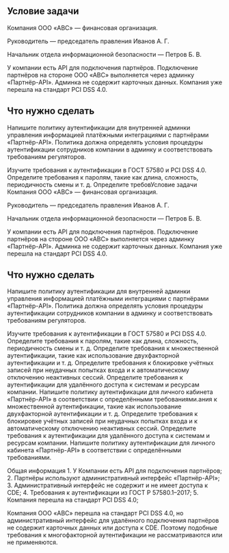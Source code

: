 ## Условие задачи
Компания ООО «ABC» — финансовая организация. 

Руководитель — председатель правления Иванов А. Г. 

Начальник отдела информационной безопасности — Петров Б. В. 

У компании есть API для подключения партнёров. Подключение партнёров на стороне ООО «АВС» выполняется через админку «Партнёр-API». Админка не содержит карточных данных. Компания уже перешла на стандарт PCI DSS 4.0.

## Что нужно сделать
Напишите политику аутентификации для внутренней админки управления информацией платёжными интеграциями с партнёрами «Партнёр-API». Политика должна определять условия процедуры аутентификации сотрудников компании в админку и соответствовать требованиям регуляторов.

Изучите требования к аутентификации в ГОСТ 57580 и PCI DSS 4.0.
Определите требования к паролям, такие как длина, сложность, периодичность смены и т. д.
Определите требовУсловие задачи
Компания ООО «ABC» — финансовая организация. 

Руководитель — председатель правления Иванов А. Г. 

Начальник отдела информационной безопасности — Петров Б. В. 

У компании есть API для подключения партнёров. Подключение партнёров на стороне ООО «АВС» выполняется через админку «Партнёр-API». Админка не содержит карточных данных. Компания уже перешла на стандарт PCI DSS 4.0.

## Что нужно сделать
Напишите политику аутентификации для внутренней админки управления информацией платёжными интеграциями с партнёрами «Партнёр-API». Политика должна определять условия процедуры аутентификации сотрудников компании в админку и соответствовать требованиям регуляторов.

Изучите требования к аутентификации в ГОСТ 57580 и PCI DSS 4.0.
Определите требования к паролям, такие как длина, сложность, периодичность смены и т. д.
Определите требования к множественной аутентификации, такие как использование двухфакторной аутентификации и т. д.
Определите требования к блокировке учётных записей при неудачных попытках входа и к автоматическому отключению неактивных сессий.
Определите требования к аутентификации для удалённого доступа к системам и ресурсам компании.
Напишите политику аутентификации для личного кабинета «Партнёр-API» в соответствии с определёнными требованиями.ания к множественной аутентификации, такие как использование двухфакторной аутентификации и т. д.
Определите требования к блокировке учётных записей при неудачных попытках входа и к автоматическому отключению неактивных сессий.
Определите требования к аутентификации для удалённого доступа к системам и ресурсам компании.
Напишите политику аутентификации для личного кабинета «Партнёр-API» в соответствии с определёнными требованиями.

Общая информация
    1. У Компании есть API для подключения партнёров;
    2. Партнёры используют административный интерфейс «Партнёр-API»;
    3. Административный интерфейс не содержит и не имеет доступа к CDE;
    4. Требования к аутентификации из ГОСТ Р 57580.1–2017;
    5. Компания перешла на стандарт PCI DSS 4.0;

Компания ООО «ABC» перешла на стандарт PCI DSS 4.0, но административный интерфейс
для удалённого подключения партнёров не содержит карточных данных или доступа к CDE. 
Поэтому подобные требования к многофакторной аутентификации не рассматриваются или не применяются.
